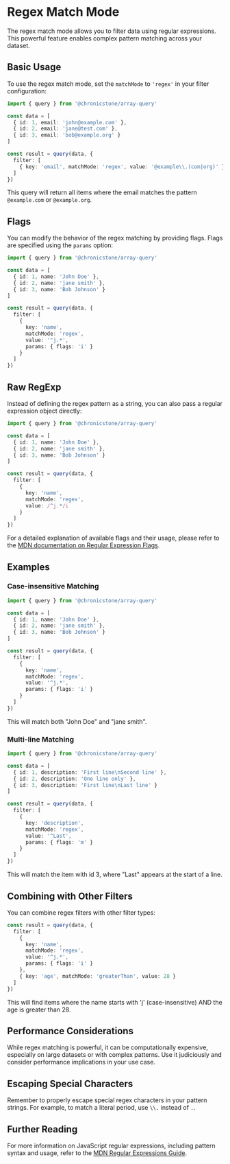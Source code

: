 # Regex Match Mode

The regex match mode allows you to filter data using regular expressions. This powerful feature enables complex pattern matching across your dataset.

## Basic Usage

To use the regex match mode, set the `matchMode` to `'regex'` in your filter configuration:

```ts twoslash
import { query } from '@chronicstone/array-query'

const data = [
  { id: 1, email: 'john@example.com' },
  { id: 2, email: 'jane@test.com' },
  { id: 3, email: 'bob@example.org' }
]

const result = query(data, {
  filter: [
    { key: 'email', matchMode: 'regex', value: '@example\\.(com|org)' }
  ]
})
```

This query will return all items where the email matches the pattern `@example.com` or `@example.org`.

## Flags

You can modify the behavior of the regex matching by providing flags. Flags are specified using the `params` option:

```ts twoslash
import { query } from '@chronicstone/array-query'

const data = [
  { id: 1, name: 'John Doe' },
  { id: 2, name: 'jane smith' },
  { id: 3, name: 'Bob Johnson' }
]

const result = query(data, {
  filter: [
    {
      key: 'name',
      matchMode: 'regex',
      value: '^j.*',
      params: { flags: 'i' }
    }
  ]
})
```

## Raw RegExp

Instead of defining the regex pattern as a string, you can also pass a regular expression object directly:

```ts twoslash
import { query } from '@chronicstone/array-query'

const data = [
  { id: 1, name: 'John Doe' },
  { id: 2, name: 'jane smith' },
  { id: 3, name: 'Bob Johnson' }
]

const result = query(data, {
  filter: [
    {
      key: 'name',
      matchMode: 'regex',
      value: /^j.*/i
    }
  ]
})
```

For a detailed explanation of available flags and their usage, please refer to the [MDN documentation on Regular Expression Flags](https://developer.mozilla.org/en-US/docs/Web/JavaScript/Guide/Regular_expressions#advanced_searching_with_flags).

## Examples

### Case-insensitive Matching

```ts twoslash
import { query } from '@chronicstone/array-query'

const data = [
  { id: 1, name: 'John Doe' },
  { id: 2, name: 'jane smith' },
  { id: 3, name: 'Bob Johnson' }
]

const result = query(data, {
  filter: [
    {
      key: 'name',
      matchMode: 'regex',
      value: '^j.*',
      params: { flags: 'i' }
    }
  ]
})
```

This will match both "John Doe" and "jane smith".

### Multi-line Matching

```ts twoslash
import { query } from '@chronicstone/array-query'

const data = [
  { id: 1, description: 'First line\nSecond line' },
  { id: 2, description: 'One line only' },
  { id: 3, description: 'First line\nLast line' }
]

const result = query(data, {
  filter: [
    {
      key: 'description',
      matchMode: 'regex',
      value: '^Last',
      params: { flags: 'm' }
    }
  ]
})
```

This will match the item with id 3, where "Last" appears at the start of a line.

## Combining with Other Filters

You can combine regex filters with other filter types:

```typescript
const result = query(data, {
  filter: [
    {
      key: 'name',
      matchMode: 'regex',
      value: '^j.*',
      params: { flags: 'i' }
    },
    { key: 'age', matchMode: 'greaterThan', value: 28 }
  ]
})
```

This will find items where the name starts with 'j' (case-insensitive) AND the age is greater than 28.

## Performance Considerations

While regex matching is powerful, it can be computationally expensive, especially on large datasets or with complex patterns. Use it judiciously and consider performance implications in your use case.

## Escaping Special Characters

Remember to properly escape special regex characters in your pattern strings. For example, to match a literal period, use `\\.` instead of `.`.

## Further Reading

For more information on JavaScript regular expressions, including pattern syntax and usage, refer to the [MDN Regular Expressions Guide](https://developer.mozilla.org/en-US/docs/Web/JavaScript/Guide/Regular_Expressions).
